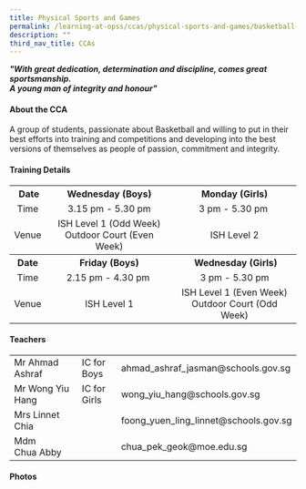 ```yaml
---
title: Physical Sports and Games
permalink: /learning-at-opss/ccas/physical-sports-and-games/basketball-boys-n-girls
description: ""
third_nav_title: CCAs
---
```

<p><strong><em>"With great dedication, determination and discipline, comes great sportsmanship.<br /></em></strong><strong><em>A young man of integrity and honour"</em></strong></p>
<h4>About the CCA</h4>
<p>A group of students, passionate about Basketball and willing to put in their best efforts into training and competitions and developing into the best versions of themselves as people of passion, commitment and integrity.</p>
<h4>Training Details</h4>
<table>
<tbody>
<tr>
<th style="text-align: center;">&nbsp;Date</th>
<th style="text-align: center;">Wednesday (Boys)</th>
<th style="text-align: center;">Monday (Girls)</th>
</tr>
<tr>
<td style="text-align: center;">Time</td>
<td style="text-align: center;">3.15 pm - 5.30 pm</td>
<td style="text-align: center;">3 pm - 5.30 pm&nbsp;</td>
</tr>
<tr>
<td style="text-align: center;">Venue</td>
<td style="text-align: center;">ISH Level 1 (Odd Week)<br />Outdoor Court (Even Week)</td>
<td style="text-align: center;">ISH Level 2</td>
</tr>
<tr>
<th style="text-align: center;">Date</th>
<th style="text-align: center;">Friday (Boys)</th>
<th style="text-align: center;">&nbsp;Wednesday (Girls)</th>
</tr>
<tr>
<td style="text-align: center;">Time</td>
<td style="text-align: center;">2.15 pm - 4.30 pm&nbsp;</td>
<td style="text-align: center;">3 pm - 5.30 pm</td>
</tr>
<tr>
<td style="text-align: center;">Venue</td>
<td style="text-align: center;">ISH Level 1</td>
<td style="text-align: center;">ISH Level 1 (Even Week)<br />Outdoor Court (Odd Week)</td>
</tr>
</tbody>
</table>
<h4>Teachers</h4>
<table>
<tbody>
<tr>
<td>Mr Ahmad Ashraf</td>
<td>IC for Boys</td>
<td>ahmad_ashraf_jasman@schools.gov.sg</td>
</tr>
<tr>
<td>Mr Wong Yiu Hang</td>
<td>IC for Girls</td>
<td>wong_yiu_hang@schools.gov.sg</td>
</tr>
<tr>
<td>Mrs Linnet Chia</td>
<td>&nbsp;</td>
<td>foong_yuen_ling_linnet@schools.gov.sg</td>
</tr>
<tr>
<td>Mdm Chua&nbsp;Abby</td>
<td>&nbsp;</td>
<td>chua_pek_geok@moe.edu.sg</td>
</tr>
</tbody>
</table>
<h4>Photos</h4>